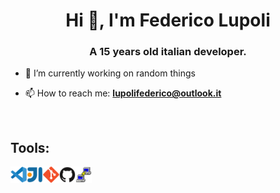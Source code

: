 <h1 align="center">Hi 👋, I'm Federico Lupoli</h1>
<h3 align="center">A 15 years old italian developer.</h3>

- 🔭 I’m currently working on random things

- 📫 How to reach me: **lupolifederico@outlook.it**
<br/>

## Tools:
<img align="left" alt="Visual Studio Code" width="26px" src="https://github.com/devicons/devicon/blob/master/icons/vscode/vscode-original.svg"/>
<img align="left" alt="IntelliJ" width="26px" src="https://github.com/devicons/devicon/blob/master/icons/intellij/intellij-original.svg"/>
<img align="left" alt="Git" width="26px" src="https://github.com/devicons/devicon/blob/master/icons/git/git-plain.svg"/>
<img align="left" alt="GitHub" width="26px" src="https://github.com/devicons/devicon/blob/master/icons/github/github-original.svg"/>
<img align="left" alt="Putty" width="26px" src="https://github.com/devicons/devicon/blob/master/icons/putty/putty-original.svg"/>
<br/><br/>
